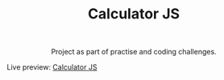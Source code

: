 <h1 align="center">Calculator JS</h1><br>
<p align="center">Project as part of  practise and coding challenges.<br>

Live preview: <a href="https://ash-win-n.github.io/JS-Calculator.github.io/">Calculator JS</a></p><br>





